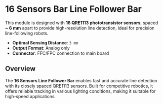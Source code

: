 # 16 Sensors Bar Line Follower Bar

This module is designed with **16 QRE1113 phototransistor sensors**, spaced **~ 6 mm** apart to provide high-resolution line detection, ideal for precision line-following robots.

- **Optimal Sensing Distance**: `3 mm`
- **Output Format**: Analog only
- **Connector**: FFC/FPC connection to main board

## Overview

The **16 Sensors Line Follower Bar** enables fast and accurate line detection with its closely spaced QRE1113 sensors. Built for competitive robotics, it offers reliable tracking in various lighting conditions, making it suitable for high-speed applications.
